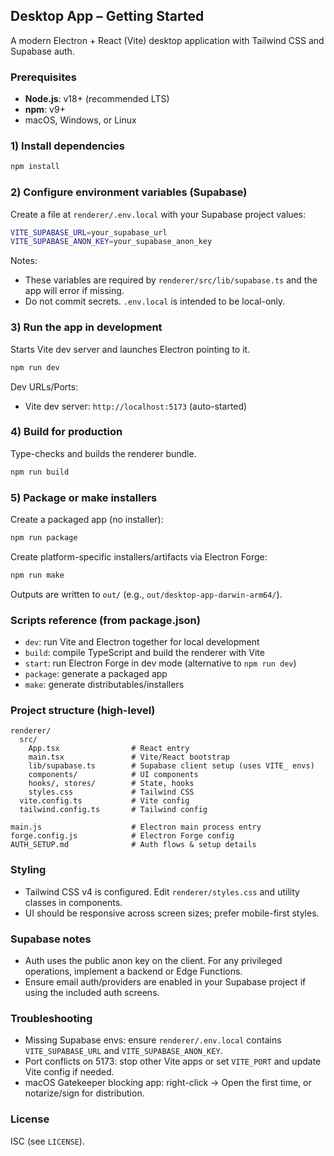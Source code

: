 ## Desktop App – Getting Started

A modern Electron + React (Vite) desktop application with Tailwind CSS and Supabase auth.

### Prerequisites
- **Node.js**: v18+ (recommended LTS)
- **npm**: v9+
- macOS, Windows, or Linux

### 1) Install dependencies
```bash
npm install
```

### 2) Configure environment variables (Supabase)
Create a file at `renderer/.env.local` with your Supabase project values:
```bash
VITE_SUPABASE_URL=your_supabase_url
VITE_SUPABASE_ANON_KEY=your_supabase_anon_key
```

Notes:
- These variables are required by `renderer/src/lib/supabase.ts` and the app will error if missing.
- Do not commit secrets. `.env.local` is intended to be local-only.

### 3) Run the app in development
Starts Vite dev server and launches Electron pointing to it.
```bash
npm run dev
```

Dev URLs/Ports:
- Vite dev server: `http://localhost:5173` (auto-started)

### 4) Build for production
Type-checks and builds the renderer bundle.
```bash
npm run build
```

### 5) Package or make installers
Create a packaged app (no installer):
```bash
npm run package
```

Create platform-specific installers/artifacts via Electron Forge:
```bash
npm run make
```

Outputs are written to `out/` (e.g., `out/desktop-app-darwin-arm64/`).

### Scripts reference (from package.json)
- `dev`: run Vite and Electron together for local development
- `build`: compile TypeScript and build the renderer with Vite
- `start`: run Electron Forge in dev mode (alternative to `npm run dev`)
- `package`: generate a packaged app
- `make`: generate distributables/installers

### Project structure (high-level)
```
renderer/
  src/
    App.tsx                # React entry
    main.tsx               # Vite/React bootstrap
    lib/supabase.ts        # Supabase client setup (uses VITE_ envs)
    components/            # UI components
    hooks/, stores/        # State, hooks
    styles.css             # Tailwind CSS
  vite.config.ts           # Vite config
  tailwind.config.ts       # Tailwind config

main.js                    # Electron main process entry
forge.config.js            # Electron Forge config
AUTH_SETUP.md              # Auth flows & setup details
```

### Styling
- Tailwind CSS v4 is configured. Edit `renderer/styles.css` and utility classes in components.
- UI should be responsive across screen sizes; prefer mobile-first styles.

### Supabase notes
- Auth uses the public anon key on the client. For any privileged operations, implement a backend or Edge Functions.
- Ensure email auth/providers are enabled in your Supabase project if using the included auth screens.

### Troubleshooting
- Missing Supabase envs: ensure `renderer/.env.local` contains `VITE_SUPABASE_URL` and `VITE_SUPABASE_ANON_KEY`.
- Port conflicts on 5173: stop other Vite apps or set `VITE_PORT` and update Vite config if needed.
- macOS Gatekeeper blocking app: right-click → Open the first time, or notarize/sign for distribution.

### License
ISC (see `LICENSE`).


